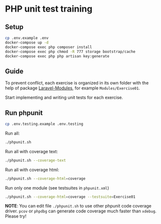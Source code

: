 # PHP unit test training

## Setup
```sh
cp .env.example .env
docker-compose up -d
docker-compose exec php composer install
docker-compose exec php chmod -R 777 storage bootstrap/cache
docker-compose exec php php artisan key:generate
```

## Guide
To prevent conflict, each exercise is organized in its own folder with the help of package [Laravel-Modules](https://github.com/nWidart/laravel-modules), for example `Modules/Exercise01`.

Start implementing and writing unit tests for each exercise.

## Run phpunit
```sh
cp .env.testing.example .env.testing
```

Run all:
```sh
./phpunit.sh
```

Run all with coverage text:
```sh
./phpunit.sh --coverage-text
```

Run all with coverage html:
```sh
./phpunit.sh --coverage-html=coverage
```

Run only one module (see testsuites in `phpunit.xml`)
```sh
./phpunit.sh --coverage-html=coverage --testsuite=Exercise01
```

**NOTE**: You can edit file `./phpunit.sh` to use other phpunit code coverage driver. `pcov` or `phpdbg` can generate code coverage much faster than `xdebug`. Please try!
